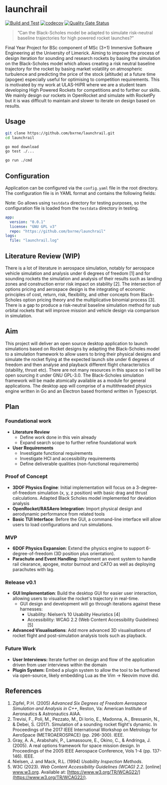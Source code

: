 # launchrail

[![Build and Test](https://github.com/bxrne/launchrail/actions/workflows/ci.yaml/badge.svg)](https://github.com/bxrne/launchrail/actions/workflows/ci.yaml) [![codecov](https://codecov.io/gh/bxrne/launchrail/graph/badge.svg?token=HDTJQK087F)](https://codecov.io/gh/bxrne/launchrail) [![Quality Gate Status](https://sonarcloud.io/api/project_badges/measure?project=bxrne_launchrail&metric=alert_status)](https://sonarcloud.io/summary/new_code?id=bxrne_launchrail)

> ”Can the Black-Scholes model be adapted to simulate risk-neutral baseline trajectories for high powered rocket launches?”

Final Year Project for BSc component of MSc (3+1) Immersive Software Engineering at the University of Limerick. Aiming to improve the process of design iteration for sounding and research rockets by basing the simulation on the Black-Scholes model which allows creating a risk neutral baseline trajectory for the rocket by basing market volatility on atmospheric turbulence and predicting the price of the stock (altitude) at a future time (apogee) especially useful for optimising to competition requirements. This is motivated by my work at ULAS-HiPR where we are a student team developing High Powered Rockets for competitions and to further our skills. We mainly design our rockets in OpenRocket and simulate with RocketPy but it is was difficult to maintain and slower to iterate on design based on results.

## Usage

```bash
git clone https://github.com/bxrne/launchrail.git
cd launchrail

go mod download
go test ./...

go run ./cmd
```

## Configuration

Application can be configured via the `config.yaml` file in the root directory. The configuration file is in YAML format and contains the following fields:

Note: Go allows using `testdata` directory for testing purposes, so the configuration file is loaded from the `testdata` directory in testing.

```yaml
app:
  version: "0.0.1"
  license: "GNU GPL v3"
  repo: "https://github.com/bxrne/launchrail"
logs:
  file: "launchrail.log"
```

## Literature Review (WIP)

There is a lot of literature in aerospace simulation, notably for aerospace vehicle simulation and analysis under 6 degrees of freedom [1] and for sounding rockets the simulation and analysis of their results such as landing zones and construction error risk impact on stability [2]. The intersection of options pricing and aerospace design is the integrating of economic principles of cost, return, risk, flexibility, and other concepts from Black-Scholes option pricing theory and the multiplicative binomial process [3]. There is a gap to produce a risk-neutral baseline simulation method for sub orbital rockets that will improve mission and vehicle design via comparison in simulation.

## Aim

This project will deliver an open source desktop application to launch simulations based on Rocket designs by adapting the Black-Scholes model to a simulation framework to allow users to bring their physical designs and simulate the rocket flying at the expected launch site under 6 degrees of freedom and then analyse and playback different flight characteristics (stability, thrust etc). There are not many resources in this space so I will be open sourcing it under GNU GPL-3.0. The Black-Scholes simulation framework will be made atomically available as a module for general applications. The desktop app will comprise of a multithreaded physics engine written in Go and an Electron based frontend written in Typescript.

## Plan

### Foundational work

- **Literature Review**
  - Define work done in this vein already
  - Expand search scope to further refine foundational work
- **User Requirements**
  - Investigate functional requirements
  - Investigate HCI and accessibility requirements
  - Define deliverable qualities (non-functional requirements)

### Proof of Concept

- **3DOF Physics Engine**: Initial implementation will focus on a 3-degree-of-freedom simulation (x, y, z position) with basic drag and thrust calculations. Adapted Black Scholes model implemented for deviation analysis
- **OpenRocket/RASAero Integration**: Import physical design and aerodynamic performance from related tools
- **Basic TUI Interface**: Before the GUI, a command-line interface will allow users to load configurations and run simulations.

### MVP

- **6DOF Physics Expansion**: Extend the physics engine to support 6-degree-of-freedom (3D position plus orientation).
- **Parachute and Event Handling**: Implement an event system to handle rail clearance, apogee, motor burnout and CATO as well as deploying parachutes with lag.

### Release v0.1

- **GUI Implementation**: Build the desktop GUI for easier user interaction, allowing users to visualise the rocket's trajectory in real-time.
  - GUI design and development will go through iterations against these harnesses:
    - Usability: Nielsen’s 10 Usability Heuristics [4]
    - Accessibility: WCAG 2.2 (Web Content Accessibility Guidelines) [5]
- **Advanced Visualisations**: Add more advanced 3D visualisations of rocket flight and post-simulation analysis tools such as playback.

### Future Work

- **User Interviews:** Iterate further on design and flow of the application driven from user interviews within the domain
- **Plugin System:** Embed a plugin system to allow the tool to be furthered via open-source, likely embedding Lua as the Vim → Neovim move did.

## References

1. Zipfel, P.H. (2005) *Advanced Six Degrees of Freedom Aerospace Simulation and Analysis in C++*, Reston, Va: American Institute of Aeronautics & Astronautics AIAA.
2. Trevisi, F., Poli, M., Pezzato, M., Di Iorio, E., Madonna, A., Bressanin, N., & Debei, S. (2017). Simulation of a sounding rocket flight's dynamic. In Proceedings of the 2017 IEEE International Workshop on Metrology for AeroSpace (METROAEROSPACE) (pp. 296-300). IEEE.
3. Gray, A. A., Arabshahi, P., Lamassoure, E., Okino, C., & Andringa, J. (2005). A real options framework for space mission design. In Proceedings of the 2005 IEEE Aerospace Conference, Vols 1-4 (pp. 137-146). IEEE.
4. Nielsen, J. and Mack, R.L. (1994) *Usability Inspection Methods*.
5. W3C (2023). *Web Content Accessibility Guidelines (WCAG) 2.2*. [online] www.w3.org. Available at: [https://www.w3.org/TR/WCAG22/](https://www.w3.org/TR/WCAG22/).
